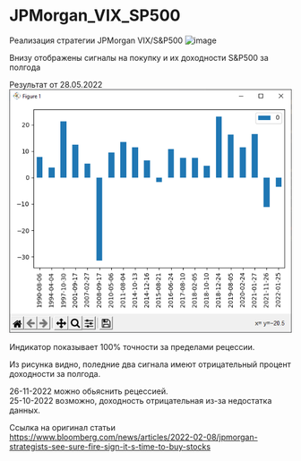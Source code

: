 # JPMorgan_VIX_SP500

Реализация стратегии JPMorgan VIX/S&P500
![image](https://user-images.githubusercontent.com/81966005/170640498-91544199-0c04-4169-8763-0235c8a39100.png)  

Внизу отображены сигналы на покупку и их доходности S&P500 за полгода  

Результат от 28.05.2022  
![img.png](img.png)  

Индикатор показывает 100% точности за пределами рецессии.  

Из рисунка видно, поледние два сигнала имеют отрицательный процент доходности за полгода.  

26-11-2022 можно обьяснить рецессией.  
25-10-2022 возможно, доходность отрицательная из-за недостатка данных.  

Ссылка на оригинал статьи  
https://www.bloomberg.com/news/articles/2022-02-08/jpmorgan-strategists-see-sure-fire-sign-it-s-time-to-buy-stocks
